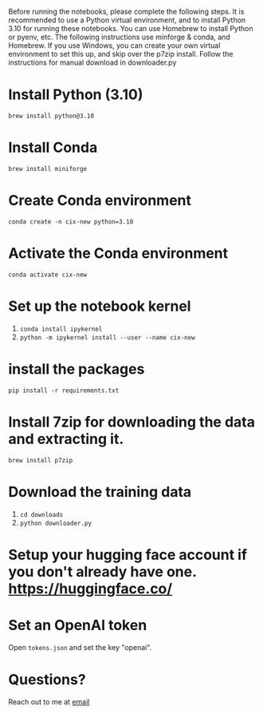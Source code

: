 Before running the notebooks, please complete the following steps. It is recommended to use a Python virtual environment, and to install Python 3.10 for running these notebooks. You can use Homebrew to install Python or pyenv, etc. The following instructions use minforge & conda, and Homebrew. If you use Windows, you can create your own virtual environment to set this up, and skip over the p7zip install. Follow the instructions for manual download in downloader.py

# Install Python (3.10) 
`brew install python@3.10`

# Install Conda
`brew install miniforge`

# Create Conda environment
`conda create -n cix-new python=3.10`

# Activate the Conda environment
`conda activate cix-new`

# Set up the notebook kernel 
1. `conda install ipykernel` 
2. `python -m ipykernel install --user --name cix-new`

# install the packages 
`pip install -r requirements.txt`

# Install 7zip for downloading the data and extracting it. 
`brew install p7zip`

# Download the training data
1. `cd downloads`
2. `python downloader.py`

# Setup your hugging face account if you don't already have one. https://huggingface.co/

# Set an OpenAI token
Open `tokens.json` and set the key "openai". 

# Questions? 
Reach out to me at <a href="mailto:mandamarie05@gmail.com">email</a>

